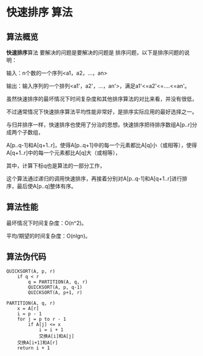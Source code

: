 快速排序 算法
========

算法概览
---------

**快速排序**算法 要解决的问题是要解决的问题是 排序问题，以下是排序问题的说明：

输入：n个数的一个序列<a1，a2，...，an>

输出：输入序列的一个排列<a1'，a2'，...，an'>，满足a1'<=a2'<=....<=an'。

虽然快速排序的最坏情况下时间复杂度和其他排序算法的对比来看，并没有很低，

不过通常情况下快速排序算法平均性能非常好，是排序实际应用的最好选择之一。

与归并排序一样，快速排序也使用了分治的思想。快速排序把待排序数组A[p..r]分成两个子数组，

A[p..q-1]和A[q+1..r]，使得A[p..q+1]中的每一个元素都比A[q]小（或相等），使得A[q+1..r]中的每一个元素都比A[q]大（或相等），

其中，计算下标q也是算法的一部分工作，

这个算法通过递归的调用快速排序，再接着分别对A[p..q-1]和A[q+1..r]进行排序，最后使A[p..q]整体有序。

算法性能
---------

最坏情况下时间复杂度：O(n^2)。

平均/期望的时间复杂度：O(nlgn)。

算法伪代码
-----------

```
QUICKSORT(A, p, r)
	if q < r
		q = PARTITION(A, q, r)
		QUICKSORT(A, p, q-1)
		QUICKSORT(A, p+1, r)
```

```
PARTITION(A, q, r)
	x = A[r]
	i = p - 1
	for j = p to r - 1
		if A[j] <= x
			i = i + 1
			交换A[i]和A[j]
	交换A[i+1]和A[r]
	return i + 1
```